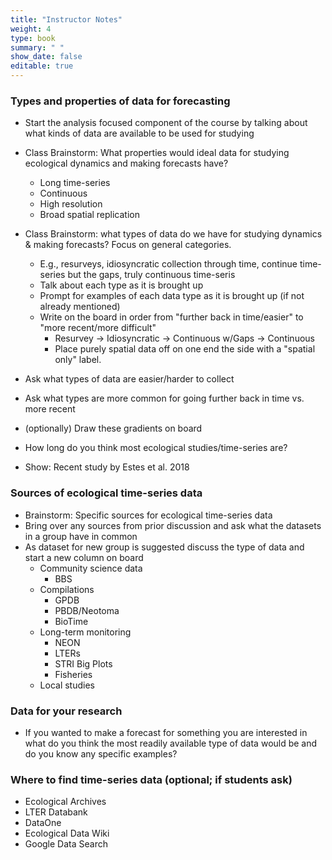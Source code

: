 ```yaml
---
title: "Instructor Notes"
weight: 4
type: book
summary: " "
show_date: false
editable: true
---
```


### Types and properties of data for forecasting

* Start the analysis focused component of the course by talking about what kinds of data are available to be used for studying 
* Class Brainstorm: What properties would ideal data for studying ecological dynamics and making forecasts have?
    * Long time-series
    * Continuous
    * High resolution
    * Broad spatial replication
* Class Brainstorm: what types of data do we have for studying dynamics & making forecasts? Focus on general categories.
    * E.g., resurveys, idiosyncratic collection through time, continue time-series but the gaps, truly continuous time-seris
    * Talk about each type as it is brought up
    * Prompt for examples of each data type as it is brought up (if not already mentioned)
    * Write on the board in order from "further back in time/easier" to "more recent/more difficult"
        * Resurvey -> Idiosyncratic -> Continuous w/Gaps -> Continuous
        * Place purely spatial data off on one end the side with a "spatial only" label.
  
* Ask what types of data are easier/harder to collect
* Ask what types are more common for going further back in time vs. more recent
* (optionally) Draw these gradients on board

* How long do you think most ecological studies/time-series are?
* Show: Recent study by Estes et al. 2018

### Sources of ecological time-series data

* Brainstorm: Specific sources for ecological time-series data
* Bring over any sources from prior discussion and ask what the datasets in a group have in common
* As dataset for new group is suggested discuss the type of data and start a new column on board
    * Community science data
        * BBS
    * Compilations
        * GPDB
        * PBDB/Neotoma
        * BioTime
    * Long-term monitoring
        * NEON
        * LTERs
        * STRI Big Plots
        * Fisheries
    * Local studies

### Data for your research

* If you wanted to make a forecast for something you are interested in what do you think the most readily available type of data would be and do you know any specific examples?

### Where to find time-series data (optional; if students ask)

* Ecological Archives
* LTER Databank
* DataOne
* Ecological Data Wiki
* Google Data Search
